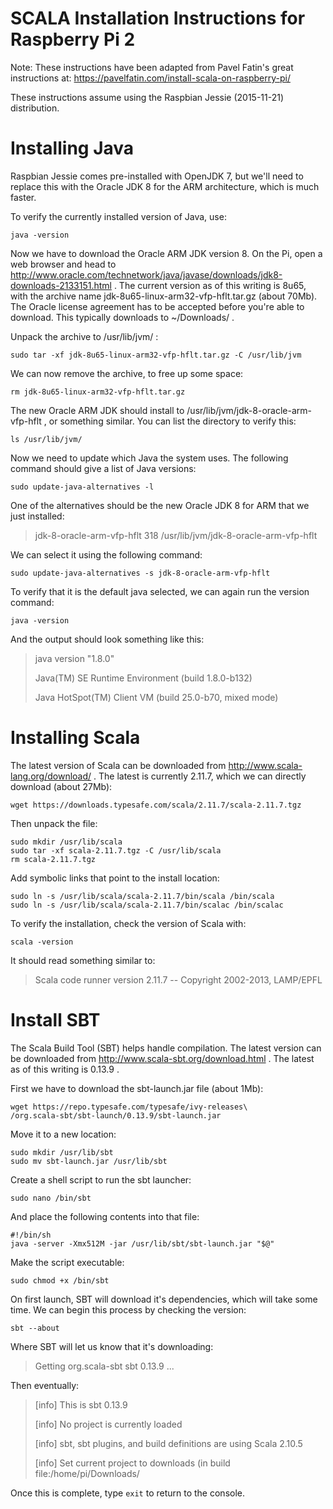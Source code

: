 SCALA Installation Instructions for Raspberry Pi 2
======

Note: These instructions have been adapted from Pavel Fatin's great instructions at: https://pavelfatin.com/install-scala-on-raspberry-pi/

These instructions assume using the Raspbian Jessie (2015-11-21) distribution. 

# Installing Java

Raspbian Jessie comes pre-installed with OpenJDK 7, but we'll need to replace this with the Oracle JDK 8 for the ARM architecture, which is much faster. 

To verify the currently installed version of Java, use: 

```
java -version
```

Now we have to download the Oracle ARM JDK version 8. On the Pi, open a web browser and head to http://www.oracle.com/technetwork/java/javase/downloads/jdk8-downloads-2133151.html .  The current version as of this writing is 8u65, with the archive name jdk-8u65-linux-arm32-vfp-hflt.tar.gz (about 70Mb).  The Oracle license agreement has to be accepted before you're able to download.  This typically downloads to ~/Downloads/ .

Unpack the archive to /usr/lib/jvm/ :
```
sudo tar -xf jdk-8u65-linux-arm32-vfp-hflt.tar.gz -C /usr/lib/jvm
```

We can now remove the archive, to free up some space:
```
rm jdk-8u65-linux-arm32-vfp-hflt.tar.gz 
```

The new Oracle ARM JDK should install to /usr/lib/jvm/jdk-8-oracle-arm-vfp-hflt , or something similar.  You can list the directory to verify this: 
```
ls /usr/lib/jvm/
```

Now we need to update which Java the system uses.  The following command should give a list of Java versions: 
```
sudo update-java-alternatives -l
```

One of the alternatives should be the new Oracle JDK 8 for ARM that we just installed:
> jdk-8-oracle-arm-vfp-hflt 318 /usr/lib/jvm/jdk-8-oracle-arm-vfp-hflt

We can select it using the following command:
```
sudo update-java-alternatives -s jdk-8-oracle-arm-vfp-hflt
```

To verify that it is the default java selected, we can again run the version command:
```
java -version
```

And the output should look something like this:
> java version "1.8.0"
>
> Java(TM) SE Runtime Environment (build 1.8.0-b132)
>
> Java HotSpot(TM) Client VM (build 25.0-b70, mixed mode)

# Installing Scala
The latest version of Scala can be downloaded from http://www.scala-lang.org/download/ .  The latest is currently 2.11.7, which we can directly download (about 27Mb):

```
wget https://downloads.typesafe.com/scala/2.11.7/scala-2.11.7.tgz
```

Then unpack the file:
```
sudo mkdir /usr/lib/scala
sudo tar -xf scala-2.11.7.tgz -C /usr/lib/scala
rm scala-2.11.7.tgz
```

Add symbolic links that point to the install location:
```
sudo ln -s /usr/lib/scala/scala-2.11.7/bin/scala /bin/scala
sudo ln -s /usr/lib/scala/scala-2.11.7/bin/scalac /bin/scalac
```

To verify the installation, check the version of Scala with: 
```
scala -version
```
It should read something similar to:
> Scala code runner version 2.11.7 -- Copyright 2002-2013, LAMP/EPFL

# Install SBT
The Scala Build Tool (SBT) helps handle compilation.  The latest version can be downloaded from http://www.scala-sbt.org/download.html . The latest as of this writing is 0.13.9 .

First we have to download the sbt-launch.jar file (about 1Mb):
```
wget https://repo.typesafe.com/typesafe/ivy-releases\
/org.scala-sbt/sbt-launch/0.13.9/sbt-launch.jar
```

Move it to a new location:
```
sudo mkdir /usr/lib/sbt
sudo mv sbt-launch.jar /usr/lib/sbt
```

Create a shell script to run the sbt launcher:
``` 
sudo nano /bin/sbt
```

And place the following contents into that file:
```
#!/bin/sh
java -server -Xmx512M -jar /usr/lib/sbt/sbt-launch.jar "$@"
```

Make the script executable:
```
sudo chmod +x /bin/sbt
```

On first launch, SBT will download it's dependencies, which will take some time.  We can begin this process by checking the version:
```
sbt --about
```

Where SBT will let us know that it's downloading:
> Getting org.scala-sbt sbt 0.13.9 ... 

Then eventually: 
> [info] This is sbt 0.13.9
>
> [info] No project is currently loaded
>
> [info] sbt, sbt plugins, and build definitions are using Scala 2.10.5
>
> [info] Set current project to downloads (in build file:/home/pi/Downloads/


Once this is complete, type ``exit`` to return to the console. 
